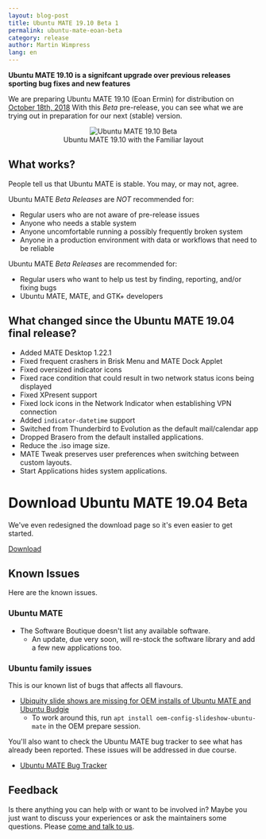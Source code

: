 ```yaml
---
layout: blog-post
title: Ubuntu MATE 19.10 Beta 1
permalink: ubuntu-mate-eoan-beta
category: release
author: Martin Wimpress
lang: en
---
```


**Ubuntu MATE 19.10 is a signifcant upgrade over previous releases sporting bug
fixes and new features**

We are preparing Ubuntu MATE 19.10 (Eoan Ermin) for distribution on
[October 18th, 2018](https://wiki.ubuntu.com/EoanErmin/ReleaseSchedule)
With this *Beta* pre-release, you can see what we are trying out in
preparation for our next (stable) version.

<div align="center">
<img src="/gallery/blog/1910-beta.png" alt="Ubuntu MATE 19.10 Beta" /><br />
Ubuntu MATE 19.10 with the Familiar layout
</div>

## What works?

People tell us that Ubuntu MATE is stable. You may, or may not, agree.

Ubuntu MATE *Beta Releases* are *NOT* recommended for:

  * Regular users who are not aware of pre-release issues
  * Anyone who needs a stable system
  * Anyone uncomfortable running a possibly frequently broken system
  * Anyone in a production environment with data or workflows that need to be reliable

Ubuntu MATE *Beta Releases* are recommended for:

  * Regular users who want to help us test by finding, reporting, and/or fixing bugs
  * Ubuntu MATE, MATE, and GTK+ developers

## What changed since the Ubuntu MATE 19.04 final release?

  * Added MATE Desktop 1.22.1
  * Fixed frequent crashers in Brisk Menu and MATE Dock Applet
  * Fixed oversized indicator icons
  * Fixed race condition that could result in two network status icons being displayed
  * Fixed XPresent support
  * Fixed lock icons in the Network Indicator when establishing VPN connection
  * Added `indicator-datetime` support
  * Switched from Thunderbird to Evolution as the default mail/calendar app
  * Dropped Brasero from the default installed applications.
  * Reduce the .iso image size.
  * MATE Tweak preserves user preferences when switching between custom layouts.
  * Start Applications hides system applications.

<div class="bs-component">
    <div class="jumbotron">
        <h1>Download Ubuntu MATE 19.04 Beta</h1>
        <p>We've even redesigned the download page so it's even easier to get started.</p>
        <a href="/download/" class="btn btn-primary btn-lg">Download</a>
        </p>
    </div>
</div>

## Known Issues

Here are the known issues.

### Ubuntu MATE

  * The Software Boutique doesn't list any available software.
    * An update, due very soon, will re-stock the software library and add a few new applications too.

### Ubuntu family issues

This is our known list of bugs that affects all flavours.

  * [Ubiquity slide shows are missing for OEM installs of Ubuntu MATE and Ubuntu Budgie](https://pad.lv/1713720)
    * To work around this, run `apt install oem-config-slideshow-ubuntu-mate` in the OEM prepare session.

You'll also want to check the Ubuntu MATE bug tracker to see what has already
been reported. These issues will be addressed in due course.

  * [Ubuntu MATE Bug Tracker](https://bugs.launchpad.net/ubuntu-mate)

## Feedback

Is there anything you can help with or want to be involved in? Maybe you just
want to discuss your experiences or ask the maintainers some questions. Please
[come and talk to us](https://ubuntu-mate.community/).
